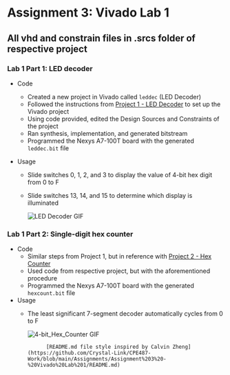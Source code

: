 # Assignment 3: Vivado Lab 1
## All vhd and constrain files in .srcs folder of respective project

### Lab 1 Part 1: LED decoder
- Code
	- Created a new project in Vivado called `leddec` (LED Decoder)
	- Followed the instructions from [Project 1 - LED Decoder](https://github.com/kevinwlu/dsd/tree/master/Nexys-A7/Lab-1#project-1---led-decoder) to set up the Vivado project
	- Using code provided, edited the Design Sources and Constraints of the project
	- Ran synthesis, implementation, and generated bitstream
	- Programmed the Nexys A7-100T board with the generated `leddec.bit` file

- Usage
	- Slide switches 0, 1, 2, and 3 to display the value of 4-bit hex digit from 0 to F
	- Slide switches 13, 14, and 15 to determine which display is illuminated
		
		![LED Decoder GIF](./leddec/leddec.gif)
	

### Lab 1 Part 2: Single-digit hex counter
- Code
	- Similar steps from Project 1, but in reference with [Project 2 - Hex Counter](https://github.com/kevinwlu/dsd/tree/master/Nexys-A7/Lab-1#project-2---hex-counter)
	- Used code from respective project, but with the aforementioned procedure
	- Programmed the Nexys A7-100T board with the generated `hexcount.bit` file
-  Usage
	- The least significant 7-segment decoder automatically cycles from 0 to F
		
		![4-bit_Hex_Counter GIF](./hexcount/hexcount.gif)

				[README.md file style inspired by Calvin Zheng](https://github.com/Crystal-Link/CPE487-Work/blob/main/Assignments/Assignment%203%20-%20Vivado%20Lab%201/README.md)
